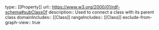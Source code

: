 type:: [[Property]]
url:: https://www.w3.org/2000/01/rdf-schema#subClassOf
description:: Used to connect a class with its parent class
domainIncludes:: [[Class]]
rangeIncludes:: [[Class]]
exclude-from-graph-view:: true
